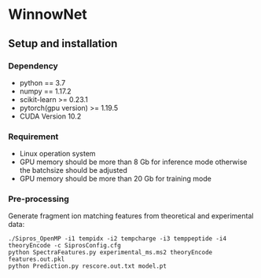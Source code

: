 # WinnowNet

## Setup and installation
### Dependency
* python == 3.7
* numpy == 1.17.2
* scikit-learn >= 0.23.1
* pytorch(gpu version) >= 1.19.5
* CUDA Version 10.2
### Requirement
* Linux operation system
* GPU memory should be more than 8 Gb for inference mode otherwise the batchsize should be adjusted
* GPU memory should be more than 20 Gb for training mode

### Pre-processing

Generate fragment ion matching features from theoretical and experimental data:
```
./Sipros_OpenMP -i1 tempidx -i2 tempcharge -i3 temppeptide -i4 theoryEncode -c SiprosConfig.cfg
python SpectraFeatures.py experimental_ms.ms2 theoryEncode  features.out.pkl
python Prediction.py rescore.out.txt model.pt
```
